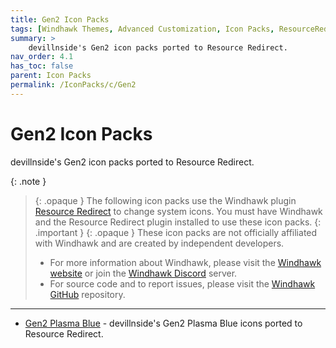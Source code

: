 ```yaml
---
title: Gen2 Icon Packs
tags: [Windhawk Themes, Advanced Customization, Icon Packs, ResourceRedirect, Gen2, devillnside]
summary: >
    devillnside's Gen2 icon packs ported to Resource Redirect.
nav_order: 4.1
has_toc: false
parent: Icon Packs
permalink: /IconPacks/c/Gen2
---
```


# Gen2 Icon Packs
devillnside's Gen2 icon packs ported to Resource Redirect.

{: .note }
> {: .opaque }
> The following icon packs use the Windhawk plugin [Resource Redirect](https://windhawk.net/plugins/resource-redirect/) to change system icons. You must have Windhawk and the Resource Redirect plugin installed to use these icon packs.
{: .important }
> {: .opaque }
> These icon packs are not officially affiliated with Windhawk and are created by independent developers.
> - For more information about Windhawk, please visit the [Windhawk website](https://windhawk.net) or join the [Windhawk Discord](https://discord.com/servers/windhawk-923944342991818753) server.
> - For source code and to report issues, please visit the [Windhawk GitHub](https://github.com/Windhawk/Windhawk) repository.

---

- [Gen2 Plasma Blue](/IconPacks/c/Gen2/Gen2PlasmaBlue) - devillnside's Gen2 Plasma Blue icons ported to Resource Redirect.

<!-- 
- [Gen2 Lady Pink](/IconPacks/c/Gen2/Gen2LadyPink) - devillnside's Gen2 Lady Pink icons ported to Resource Redirect.
- [Gen2 Lazer Red](/IconPacks/c/Gen2/Gen2LazerRed) - devillnside's Gen2 Lazer Red icons ported to Resource Redirect.
-->